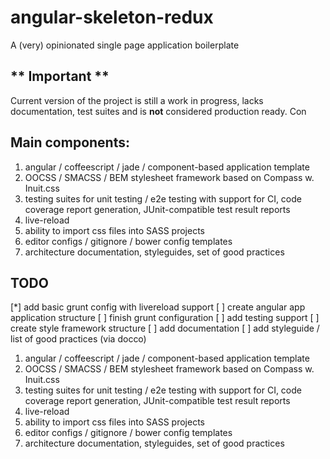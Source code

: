 angular-skeleton-redux
======================

A (very) opinionated single page application boilerplate



## ** Important **
Current version of the project is still a work in progress, lacks documentation, test suites and is **not** considered production ready. Con


## Main components:

1. angular / coffeescript / jade / component-based application template
2. OOCSS / SMACSS / BEM stylesheet framework based on Compass w. Inuit.css
3. testing suites for unit testing / e2e testing with support for CI, code coverage report generation, JUnit-compatible test result reports
4. live-reload
5. ability to import css files into SASS projects
6. editor configs / gitignore / bower config templates
7. architecture documentation, styleguides, set of good practices


## TODO

[*] add basic grunt config with livereload support
[ ] create angular app application structure
[ ] finish grunt configuration
[ ] add testing support
[ ] create style framework structure
[ ] add documentation
[ ] add styleguide / list of good practices (via docco)

1. angular / coffeescript / jade / component-based application template
2. OOCSS / SMACSS / BEM stylesheet framework based on Compass w. Inuit.css
3. testing suites for unit testing / e2e testing with support for CI, code coverage report generation, JUnit-compatible test result reports
4. live-reload
5. ability to import css files into SASS projects
6. editor configs / gitignore / bower config templates
7. architecture documentation, styleguides, set of good practices
